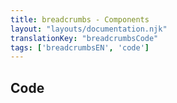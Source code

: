 ```yaml
---
title: breadcrumbs - Components
layout: "layouts/documentation.njk"
translationKey: "breadcrumbsCode"
tags: ['breadcrumbsEN', 'code']
---
```


## Code